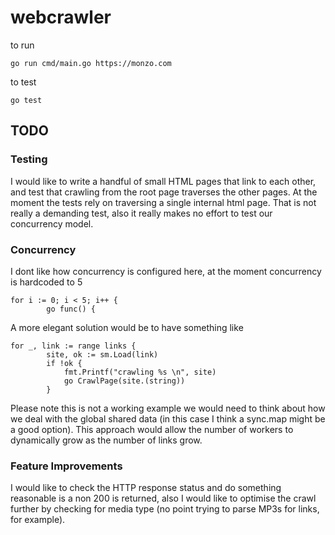 # webcrawler

to run

`go run cmd/main.go https://monzo.com`

to test

`go test`

## TODO

### Testing

I would like to write a handful of small HTML pages that link to each other, and test that crawling from the root page traverses the other pages.  At the moment the tests rely on traversing a single internal html page.  That is not really a demanding test, also it really makes no effort to test our concurrency model.

### Concurrency

I dont like how concurrency is configured here, at the moment concurrency is hardcoded to 5

```	
for i := 0; i < 5; i++ {
		go func() {
```

A more elegant solution would be to have something like

```	
for _, link := range links {
		site, ok := sm.Load(link)
		if !ok {
			fmt.Printf("crawling %s \n", site)
			go CrawlPage(site.(string))
		}
```

Please note this is not a working example we would need to think about how we deal with the global shared data (in this case I think a sync.map might be a good option).  This approach would allow the number of workers to dynamically grow as the number of links grow.

### Feature Improvements

I would like to check the HTTP response status and do something reasonable is a non 200 is returned, also I would like to optimise the crawl further by checking for media type (no point trying to parse MP3s for links, for example).

